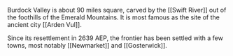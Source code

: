 Burdock Valley is about 90 miles square, carved by the [[Swift River]] out of the foothills of the Emerald Mountains. It is most famous as the site of the ancient city [[Arden Vul]].

Since its resettlement in 2639 AEP, the frontier has been settled with a few towns, most notably [[Newmarket]] and [[Gosterwick]].